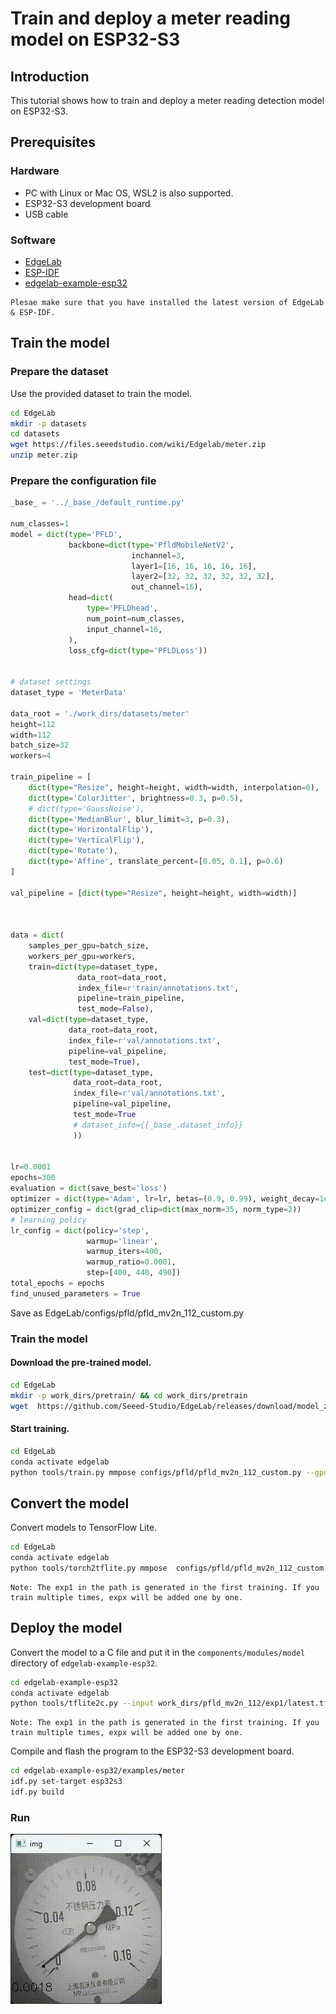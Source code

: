 
# Train and deploy a meter reading model on ESP32-S3
## Introduction

This tutorial shows how to train and deploy a meter reading detection model on ESP32-S3.

## Prerequisites

### Hardware
- PC with Linux or Mac OS, WSL2 is also supported.
- ESP32-S3 development board
- USB cable

### Software
- [EdgeLab](https://edgelab.readthedocs.io/zh_CN/latest/)
- [ESP-IDF](./get_start.md#how-to-install)
- [edgelab-example-esp32](https://github.com/Seeed-Studio/edgelab-example-esp32)

```{note}
Plesae make sure that you have installed the latest version of EdgeLab & ESP-IDF.
```

## Train the model

### Prepare the dataset

Use the provided dataset to train the model.

```bash
cd EdgeLab
mkdir -p datasets
cd datasets
wget https://files.seeedstudio.com/wiki/Edgelab/meter.zip
unzip meter.zip
```

### Prepare the configuration file

```python
_base_ = '../_base_/default_runtime.py'

num_classes=1
model = dict(type='PFLD',
             backbone=dict(type='PfldMobileNetV2',
                           inchannel=3,
                           layer1=[16, 16, 16, 16, 16],
                           layer2=[32, 32, 32, 32, 32, 32],
                           out_channel=16),
             head=dict(
                 type='PFLDhead',
                 num_point=num_classes,
                 input_channel=16,
             ),
             loss_cfg=dict(type='PFLDLoss'))


# dataset settings
dataset_type = 'MeterData'

data_root = './work_dirs/datasets/meter'
height=112
width=112
batch_size=32
workers=4

train_pipeline = [
    dict(type="Resize", height=height, width=width, interpolation=0),
    dict(type='ColorJitter', brightness=0.3, p=0.5),
    # dict(type='GaussNoise'),
    dict(type='MedianBlur', blur_limit=3, p=0.3),
    dict(type='HorizontalFlip'),
    dict(type='VerticalFlip'),
    dict(type='Rotate'),
    dict(type='Affine', translate_percent=[0.05, 0.1], p=0.6)
]

val_pipeline = [dict(type="Resize", height=height, width=width)]



data = dict(
    samples_per_gpu=batch_size,
    workers_per_gpu=workers,
    train=dict(type=dataset_type,
               data_root=data_root,
               index_file=r'train/annotations.txt',
               pipeline=train_pipeline,
               test_mode=False),
    val=dict(type=dataset_type,
             data_root=data_root,
             index_file=r'val/annotations.txt',
             pipeline=val_pipeline,
             test_mode=True),
    test=dict(type=dataset_type,
              data_root=data_root,
              index_file=r'val/annotations.txt',
              pipeline=val_pipeline,
              test_mode=True
              # dataset_info={{_base_.dataset_info}}
              ))


lr=0.0001
epochs=300
evaluation = dict(save_best='loss')
optimizer = dict(type='Adam', lr=lr, betas=(0.9, 0.99), weight_decay=1e-6)
optimizer_config = dict(grad_clip=dict(max_norm=35, norm_type=2))
# learning policy
lr_config = dict(policy='step',
                 warmup='linear',
                 warmup_iters=400,
                 warmup_ratio=0.0001,
                 step=[400, 440, 490])
total_epochs = epochs
find_unused_parameters = True
```

Save as EdgeLab/configs/pfld/pfld_mv2n_112_custom.py

### Train the model

#### Download the pre-trained model.
```bash
cd EdgeLab
mkdir -p work_dirs/pretrain/ && cd work_dirs/pretrain
wget  https://github.com/Seeed-Studio/EdgeLab/releases/download/model_zoo/pfld_mv2n_112.pth 
```

#### Start training.
```bash
cd EdgeLab
conda activate edgelab
python tools/train.py mmpose configs/pfld/pfld_mv2n_112_custom.py --gpus=1 --cfg-options total_epochs=50 load_from=./work_dirs/pretrain/pfld_mv2n_112.pth 
```

## Convert the model
Convert models to TensorFlow Lite.

```bash
cd EdgeLab
conda activate edgelab
python tools/torch2tflite.py mmpose  configs/pfld/pfld_mv2n_112_custom.py --weights work_dirs/pfld_mv2n_112_custom/exp1/latest.pth --tflite_type int8 
```

```{note}
Note: The exp1 in the path is generated in the first training. If you train multiple times, expx will be added one by one.
```

## Deploy the model

Convert the model to a C file and put it in the `components/modules/model` directory of `edgelab-example-esp32`.

```bash
cd edgelab-example-esp32
conda activate edgelab
python tools/tflite2c.py --input work_dirs/pfld_mv2n_112/exp1/latest.tflite --model_name pfld_meter --output_dir ./components/modules/model
```

```{note}
Note: The exp1 in the path is generated in the first training. If you train multiple times, expx will be added one by one.
```

Compile and flash the program to the ESP32-S3 development board.

```bash
cd edgelab-example-esp32/examples/meter
idf.py set-target esp32s3
idf.py build
```

### Run 

![meter](../_static/esp32/images/meter_reading.gif)